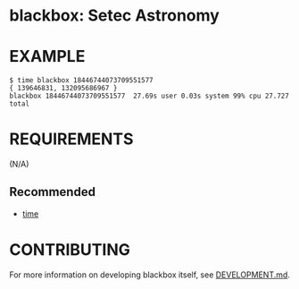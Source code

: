 # blackbox: Setec Astronomy

# EXAMPLE

```console
$ time blackbox 18446744073709551577
{ 139646831, 132095686967 }
blackbox 18446744073709551577  27.69s user 0.03s system 99% cpu 27.727 total
```

# REQUIREMENTS

(N/A)

## Recommended

* [time](https://linux.die.net/man/1/time)

# CONTRIBUTING

For more information on developing blackbox itself, see [DEVELOPMENT.md](DEVELOPMENT.md).
